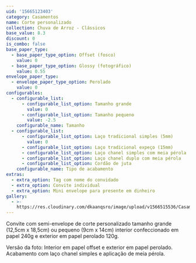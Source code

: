```yaml
---
uid: '15665123403'
category: Casamentos
name: Corte personalizado
collection: Chuva de Arroz - Clássicos
base_value: 8.3
discount: 0
is_combo: false
base_paper_type:
  - base_paper_type_option: Offset (fosco)
    value: 0
  - base_paper_type_option: Glossy (fotográfico)
    value: 0.55
envelope_paper_type:
  - envelope_paper_type_option: Perolado
    value: 0
configurables:
  - configurable_list:
      - configurable_list_option: Tamanho grande
        value: 0
      - configurable_list_option: Tamanho pequeno
        value: -2.5
    configurable_name: Tamanho
  - configurable_list:
      - configurable_list_option: Laço tradicional simples (5mm)
        value: 0
      - configurable_list_option: Laço tradicional expeço (15mm)
      - configurable_list_option: Laço chanel simples com meia pérola
      - configurable_list_option: Laço chanel duplo com meia pérola
      - configurable_list_option: Cordão de juta
    configurable_name: Tipo de acabamento
extras:
  - extra_option: Tag com nome do convidado
  - extra_option: Convite individual
  - extra_option: Mini envelope para presente em dinheiro
gallery:
  - >-
    https://res.cloudinary.com/dkaanqsro/image/upload/v1566515536/Casamentos/Modelo_Corte_personalizado_rqqanp.jpg
---
```

Convite com semi-envelope de corte personalizado tamanho grande (12,5cm x 18,5cm) ou pequeno (9cm x 14cm) interior confeccionado em papel 240g e exterior em papel perolado 120g.



Versão da foto: Interior em papel offset e exterior em papel perolado. Acabamento com laço chanel simples e aplicação de meia pérola.
